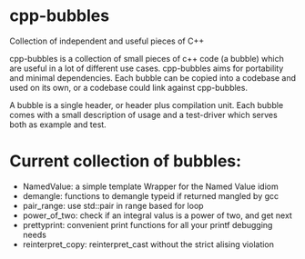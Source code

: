 # cpp-bubbles
Collection of independent and useful pieces of C++ 

cpp-bubbles is a collection of small pieces of c++ code (a bubble) which are useful in a lot of different use cases.
cpp-bubbles aims for portability and minimal dependencies. Each bubble can be copied into a codebase and used on its own, or a codebase could link against cpp-bubbles.

A bubble is a single header, or header plus compilation unit.
Each bubble comes with a small description of usage and a test-driver which serves both as example and test.

# Current collection of bubbles:
* NamedValue: a simple template Wrapper for the Named Value idiom
* demangle: functions to demangle typeid if returned mangled by gcc
* pair_range: use std::pair<Iterator> in range based for loop
* power_of_two: check if an integral valus is a power of two, and get next
* prettyprint: convenient print functions for all your printf debugging needs
* reinterpret_copy: reinterpret_cast without the strict alising violation